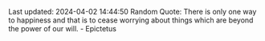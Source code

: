 Last updated: 2024-04-02 14:44:50
Random Quote: There is only one way to happiness and that is to cease worrying about things which are beyond the power of our will. - Epictetus